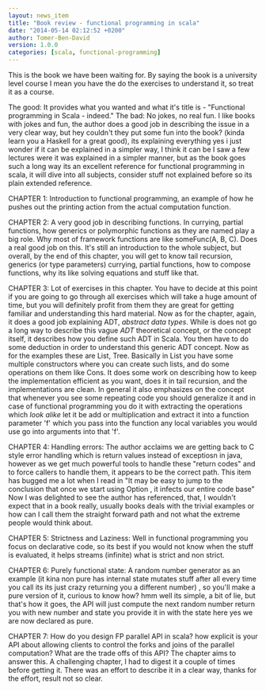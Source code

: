 ```yaml
---
layout: news_item
title: "Book review - functional programming in scala"
date: "2014-05-14 02:12:52 +0200"
author: Tomer-Ben-David 
version: 1.0.0
categories: [scala, functional-programming]
---
```


This is the book we have been waiting for. By saying the book is a university level course I mean you have the do the exercises to understand it, so treat it as a course.

The good: It provides what you wanted and what it's title is - "Functional programming in Scala - indeed."
The bad: No jokes, no real fun. I like books with jokes and fun, the author does a good job in describing the issue in a very clear way, but hey couldn't they put some fun into the book? (kinda learn you a Haskell for a great good), its explaining everything yes i just wonder if it can be explained in a simpler way, I think it can be I saw a few lectures were it was explained in a simpler manner, but as the book goes such a long way its an excellent reference for functional programming in scala, it will dive into all subjects, consider stuff not explained before so its plain extended reference.

CHAPTER 1: Introduction to functional programming, an example of how he pushes out the printing action from the actual computation function.

CHAPTER 2: A very good job in describing functions. In currying, partial functions, how generics or polymorphic functions as they are named play a big role. Why most of framework functions are like someFunc(A, B, C). Does a real good job on this. It's still an introduction to the whole subject, but overall, by the end of this chapter, you will get to know tail recursion, generics (or type parameters) currying, partial functions, how to compose functions, why its like solving equations and stuff like that.

CHAPTER 3: Lot of exercises in this chapter. You have to decide at this point if you are going to go through all exercises which will take a huge amount of time, but you will definitely profit from them they are great for getting familiar and understanding this hard material. Now as for the chapter, again, it does a good job explaining ADT, *abstract data types*. While is does not go a long way to describe this vague *ADT* theoretical concept, or the concept itself, it describes how you define such ADT in Scala. You then have to do some deduction in order to understand this generic ADT concept. Now as for the examples these are List, Tree. Basically in List you have some multiple constructors where you can create such lists, and do some operations on them like Cons. It does some work on describing how to keep the implementation efficient as you want, does it in tail recursion, and the implementations are clean. In general it also emphasizes on the concept that whenever you see some repeating code you should generalize it and in case of functional programming you do it with extracting the operations which *look alike* let it be add or multiplication and extract it into a function parameter 'f' which you pass into the function any local variables you would use go into arguments into that 'f'.

CHAPTER 4: Handling errors: The author acclaims we are getting back to C style error handling which is return values instead of exceptiosn in java, however as we get much powerful tools to handle these "return codes" and to force callers to handle them, it appears to be the correct path. This item has bugged me a lot when I read in "It may be easy to jump to the conclusion that once we start using Option , it
infects our entire code base" Now I was delighted to see the author has referenced, that, I wouldn't expect that in a book really, usually books deals with the trivial examples or how can I call them the straight forward path and not what the extreme people would think about.

CHAPTER 5: Strictness and Laziness: Well in functional programming you focus on declarative code, so its best if you would not know when the stuff is evaluated, it helps streams (infinite) what is strict and non strict.

CHAPTER 6: Purely functional state: A random number generator as an example (it kina non pure has internal state mutates stuff after all every time you call its its just crazy returning you a different number) , so you'll make a pure version of it, curious to know how? hmm well its simple, a bit of lie, but that's how it goes, the API will just compute the next random number return you with new number and state you provide it in with the state here yes we are now declared as pure.

CHAPTER 7: How do you design FP parallel API in scala? how explicit is your API about allowing clients to control the forks and joins of the parallel computation? What are the trade offs of this API? The chapter aims to answer this. A challenging chapter, I had to digest it a couple of times before getting it. There was an effort to describe it in a clear way, thanks for the effort, result not so clear.